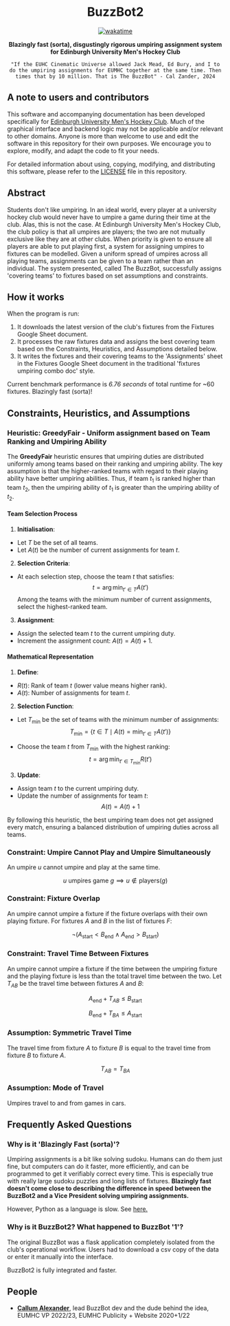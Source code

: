 <div align="center">

# BuzzBot2

[![wakatime](https://wakatime.com/badge/user/eb310a2d-fc37-4859-8755-b6b88930af57/project/dc511bea-de3a-4782-bdcf-3cb505e46b01.svg)](https://wakatime.com/badge/user/eb310a2d-fc37-4859-8755-b6b88930af57/project/dc511bea-de3a-4782-bdcf-3cb505e46b01)

<p><b>Blazingly fast (sorta), disgustingly rigorous umpiring assignment system for Edinburgh University Men's Hockey Club</b></p>

`"If the EUHC Cinematic Universe allowed Jack Mead, Ed Bury, and I to do the umpiring assignments for EUMHC together at the same time. Then times that by 10 million. That is The BuzzBot" - Cal Zander, 2024`

</div>

## A note to users and contributors

This software and accompanying documentation has been developed specifically for [Edinburgh University Men's Hockey Club](www.euhc.co.uk).
Much of the graphical interface and backend logic may not be applicable and/or relevant to other domains. Anyone is more than welcome to use and edit the software in this repository for their own purposes. We encourage you to explore, modify, and adapt the code to fit your needs.

For detailed information about using, copying, modifying, and distributing this software, please refer to the [LICENSE](./LICENSE) file in this repository.

## Abstract

Students don't like umpiring. In an ideal world, every player at a university hockey club would never have to umpire
a game during their time at the club. Alas, this is not the case. At Edinburgh University Men's Hockey Club, the club
policy
is that all umpires are players; the two are not mutually exclusive like they are at other clubs. When priority is given
to ensure all players are able to put playing first, a system for assigning umpires to fixtures can be modelled. Given a
uniform spread of umpires across all playing teams, assignments can be given to a team rather than an individual. The
system
presented, called The BuzzBot, successfully assigns 'covering teams' to fixtures based on set assumptions and
constraints.

## How it works

When the program is run:
1. It downloads the latest version of the club's fixtures from the Fixtures Google Sheet document.
2. It processes the raw fixtures data and assigns the best covering team based on the Constraints, Heuristics, and Assumptions detailed below.
3. It writes the fixtures and their covering teams to the 'Assignments' sheet in the Fixtures Google Sheet document in the traditional 'fixtures umpiring combo doc' style.

Current benchmark performance is *6.76 seconds* of total runtime for ~60 fixtures. Blazingly fast (sorta)!

## Constraints, Heuristics, and Assumptions

### Heuristic: **GreedyFair** - Uniform assignment based on Team Ranking and Umpiring Ability

The **GreedyFair** heuristic ensures that umpiring duties are distributed uniformly among teams based on their ranking and umpiring ability. The key assumption is that the higher-ranked teams with regard to their playing ability have better umpiring abilities. Thus, if team $t_1$ is ranked higher than team $t_2$, then the umpiring ability of $t_1$ is greater than the umpiring ability of $t_2$.

#### Team Selection Process

1. **Initialisation**:
  - Let $T$ be the set of all teams.
  - Let $A(t)$ be the number of current assignments for team $t$.

2. **Selection Criteria**:
  - At each selection step, choose the team $t$ that satisfies:
   $$t = \arg\min_{t' \in T} A(t')$$
    Among the teams with the minimum number of current assignments, select the highest-ranked team.

3. **Assignment**:
  - Assign the selected team $t$ to the current umpiring duty.
  - Increment the assignment count: $A(t) = A(t) + 1$.

#### Mathematical Representation

1. **Define**:
  - $R(t)$: Rank of team $t$ (lower value means higher rank).
  - $A(t)$: Number of assignments for team $t$.

2. **Selection Function**:
  - Let $T_{\min}$ be the set of teams with the minimum number of assignments:
   $$T_{\min} = \{ t \in T \mid A(t) = \min_{t' \in T} A(t') \}$$

  - Choose the team $t$ from $T_{\min}$ with the highest ranking:
   $$t = \arg\min_{t' \in T_{\min}} R(t')$$

3. **Update**:
  - Assign team $t$ to the current umpiring duty.
  - Update the number of assignments for team $t$:
   $$A(t) = A(t) + 1$$

By following this heuristic, the best umpiring team does not get assigned every match, ensuring a balanced distribution of umpiring duties across all teams.

### Constraint: Umpire Cannot Play and Umpire Simultaneously
An umpire $u$ cannot umpire and play at the same time.

$$
u \text{ umpires game } g \implies u \notin \text{players}(g)
$$

### Constraint: Fixture Overlap
An umpire cannot umpire a fixture if the fixture overlaps with their own playing fixture. For fixtures $A$ and $B$ in the list of fixtures $F$:

$$
\neg (A_{\text{start}} < B_{\text{end}} \land A_{\text{end}} > B_{\text{start}})
$$

### Constraint: Travel Time Between Fixtures
An umpire cannot umpire a fixture if the time between the umpiring fixture and the playing fixture is less than the total travel time between the two. Let $T_{AB}$ be the travel time between fixtures $A$ and $B$:

$$
A_{\text{end}} + T_{AB} \leq B_{\text{start}}
$$

$$
B_{\text{end}} + T_{BA} \leq A_{\text{start}}
$$

### Assumption: Symmetric Travel Time
The travel time from fixture $A$ to fixture $B$ is equal to the travel time from fixture $B$ to fixture $A$.

$$
T_{AB} = T_{BA}
$$

### Assumption: Mode of Travel
Umpires travel to and from games in cars.

## Frequently Asked Questions

### Why is it 'Blazingly Fast (sorta)'? 

Umpiring assignments is a bit like solving sudoku. Humans can do them just fine, but computers can do it faster, more efficiently, and can be programmed to get it verifiably correct every time. This is especially true with really large sudoku puzzles and long lists of fixtures. **Blazingly fast doesn't come close to describing the difference in speed between the BuzzBot2 and a Vice President solving umpiring assignments.**

However, Python as a language is slow. See [here.](https://medium.com/thedeephub/but-why-python-is-so-slow-da1a4fb9be92)
### Why is it BuzzBot2? What happened to BuzzBot '1'? 

The original BuzzBot was a flask application completely isolated from the club's operational workflow. Users had to download a csv copy of the data or enter it manually into the interface.

BuzzBot2 is fully integrated and faster.

## People 
- [**Callum Alexander**](https://github.com/CallumAlexander), lead BuzzBot dev and the dude behind the idea, EUMHC VP 2022/23, EUMHC Publicity + Website 2020+1/22
